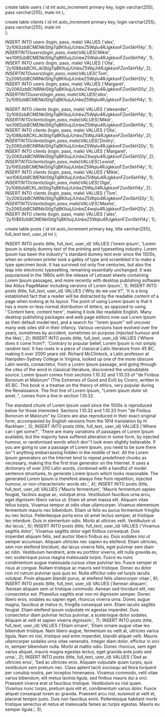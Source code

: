 create table users
(
id    int auto_increment primary key,
login varchar(255),
pass  varchar(255),
male  int
);

create table clients
(
id    int auto_increment primary key,
login varchar(255),
pass  varchar(255),
male  int      
);

INSERT INTO users (login, pass, male) VALUES ('alex', '$2y$10$6SzbBCMENklStIgTqBKIluijJUnbeZ5WqIu4RJgkksnFZon5kH14y', 1);
INSERT INTO users (login, pass, male) VALUES ('Mikle', '$ws$10$6SzbBCMENklStIgTqBKIluijJUnbeZ5WqIu4RJgkksnFZon5kH14y', 1);
INSERT INTO users (login, pass, male) VALUES ('Olia', '$2y$10$88zbBCKLJklStIgTqBKIluijJUnbeZ5WqJI4RJgkksnFZon5kH14y', 2);
INSERT INTO users (login, pass, male) VALUES ('Tom', '$2y$20$6SzbBCNRNklStIgTqBKIluijJUnbeZ5WqIu4RJgkksnFZon5kH20y', 1);
INSERT INTO users (login, pass, male) VALUES ('Margaret', '$2y$20$6SzbBCNRNklStIgTqBKIluijJUnbeZ4wqIu4RJgkksnFZon5kH20y', 2);
INSERT INTO users (login, pass, male) VALUES ('alex', '$2y$10$6SzbBCMENklStIgTqBKIluijJUnbeZ5WqIu4RJgkksnFZon5kH14y', 1);


INSERT INTO clients (login, pass, male) VALUES ('alexander', '$2y$10$6SzbBCMENklStIgTqBKIluijJUnbeZ5WqIu4RJgkksnFZon5kH14y', 1);
INSERT INTO clients (login, pass, male) VALUES ('Mikle', '$ws$10$6SzbBCMENklStIgTqBKIluijJUnbeZ5WqIu4RJgkksnFZon5kH14y', 1);
INSERT INTO clients (login, pass, male) VALUES ('Olia', '$2y$10$88zbBCKLJklStIgTqBKIluijJUnbeZ5WqJI4RJgkksnFZon5kH14y', 2);
INSERT INTO clients (login, pass, male) VALUES ('Dmitry', '$2y$20$6SzbBCNRNklStIgTqBKIluijJUnbeZ5WqIu4RJgkksnFZon5kH20y', 1);
INSERT INTO clients (login, pass, male) VALUES ('Margaret', '$2y$20$6SzbBCNRNklStIgTqBKIluijJUnbeZ4wqIu4RJgkksnFZon5kH20y', 2);
INSERT INTO clients (login, pass, male) VALUES ('Leonid', '$2y$10$6SzbBCMENklStIgTqBKIluijJUnbeZ5WqIu4RJgkksnFZon5kH14y', 1);
INSERT INTO clients (login, pass, male) VALUES ('Mikle', '$ws$10$6SzbBCMENklStIgTqBKIluijJUnbeZ5WqIu4RJgkksnFZon5kH14y', 1);
INSERT INTO clients (login, pass, male) VALUES ('Olga', '$2y$10$88zbBCKLJklStIgTqBKIluijJUnbeZ5WqJI4RJgkksnFZon5kH14y', 2);
INSERT INTO clients (login, pass, male) VALUES ('Tom', '$2y$20$6SzbBCNRNklStIgTqBKIluijJUnbeZ5WqIu4RJgkksnFZon5kH20y', 1);
INSERT INTO clients (login, pass, male) VALUES ('Masha', '$2y$20$6SzbBCNRNklStIgTqBKIluijJUnbeZ4wqIu4RJgkksnFZon5kH20y', 2);
INSERT INTO clients (login, pass, male) VALUES ('alex', '$2y$10$6SzbBCMENklStIgTqBKIluijJUnbeZ5WqIu4RJgkksnFZon5kH14y', 1);


create table posts
(
id        int auto_increment primary key,
title     varchar(255),
full_text text,
user_id   int
);


INSERT INTO posts (title, full_text, user_id) VALUES ('lorem ipsum', 'Lorem Ipsum is simply dummy text of the printing and typesetting industry. Lorem Ipsum has been the industry''s standard dummy text ever since the 1500s, when an unknown printer took a galley of type and scrambled it to make a type specimen book. It has survived not only five centuries, but also the leap into electronic typesetting, remaining essentially unchanged. It was popularised in the 1960s with the release of Letraset sheets containing Lorem Ipsum passages, and more recently with desktop publishing software like Aldus PageMaker including versions of Lorem Ipsum.', 1);
INSERT INTO posts (title, full_text, user_id) VALUES ('Why do we use it?', 'It is a long established fact that a reader will be distracted by the readable content of a page when looking at its layout. The point of using Lorem Ipsum is that it has a more-or-less normal distribution of letters, as opposed to using ''Content here, content here'', making it look like readable English. Many desktop publishing packages and web page editors now use Lorem Ipsum as their default model text, and a search for ''lorem ipsum'' will uncover many web sites still in their infancy. Various versions have evolved over the years, sometimes by accident, sometimes on purpose (injected humour and the like).', 2);
INSERT INTO posts (title, full_text, user_id) VALUES ('Where does it come from?', 'Contrary to popular belief, Lorem Ipsum is not simply random text. It has roots in a piece of classical Latin literature from 45 BC, making it over 2000 years old. Richard McClintock, a Latin professor at Hampden-Sydney College in Virginia, looked up one of the more obscure Latin words, consectetur, from a Lorem Ipsum passage, and going through the cites of the word in classical literature, discovered the undoubtable source. Lorem Ipsum comes from sections 1.10.32 and 1.10.33 of "de Finibus Bonorum et Malorum" (The Extremes of Good and Evil) by Cicero, written in 45 BC. This book is a treatise on the theory of ethics, very popular during the Renaissance. The first line of Lorem Ipsum, "Lorem ipsum dolor sit amet..", comes from a line in section 1.10.32.

The standard chunk of Lorem Ipsum used since the 1500s is reproduced below for those interested. Sections 1.10.32 and 1.10.33 from "de Finibus Bonorum et Malorum" by Cicero are also reproduced in their exact original form, accompanied by English versions from the 1914 translation by H. Rackham.', 3);
INSERT INTO posts (title, full_text, user_id) VALUES ('Where can I get some?', 'There are many variations of passages of Lorem Ipsum available, but the majority have suffered alteration in some form, by injected humour, or randomised words which don''t look even slightly believable. If you are going to use a passage of Lorem Ipsum, you need to be sure there isn''t anything embarrassing hidden in the middle of text. All the Lorem Ipsum generators on the Internet tend to repeat predefined chunks as necessary, making this the first true generator on the Internet. It uses a dictionary of over 200 Latin words, combined with a handful of model sentence structures, to generate Lorem Ipsum which looks reasonable. The generated Lorem Ipsum is therefore always free from repetition, injected humour, or non-characteristic words etc.', 4);
INSERT INTO posts (title, full_text, user_id) VALUES ('Mauris fermentum', 'Mauris fermentum sapien feugiat, facilisis augue ac, volutpat eros. Vestibulum faucibus urna arcu, eget dignissim libero varius ut. Etiam sit amet massa elit. Aliquam vitae tellus turpis. Vivamus tempor at odio vitae ullamcorper. Vivamus elementum fermentum mauris nec bibendum. Etiam ut felis eu purus fermentum fringilla eu nec lectus. Pellentesque porta eros sit amet lectus semper, at tristique leo interdum. Duis in elementum odio. Morbi at ultrices velit. Vestibulum ut dui lacus.', 5);
INSERT INTO posts (title, full_text, user_id) VALUES ('Vivamus sagittis dolor', 'Vivamus sagittis dolor eget finibus consequat. Duis imperdiet aliquam felis, sed auctor libero finibus eu. Duis sodales nisi ut semper accumsan. Aliquam ultricies nec sapien eu eleifend. Etiam ultricies, sem non eleifend tincidunt, dui lacus viverra felis, eget pulvinar sem diam ac nibh. Vestibulum hendrerit, ante eu porttitor viverra, elit nulla gravida ex, nec scelerisque purus magna malesuada turpis. Fusce eu nunc condimentum augue malesuada cursus vitae pulvinar leo. Fusce semper et risus at congue. Nullam tristique ac mauris sed tristique. Donec eu dolor non mi rutrum pulvinar quis quis ex. Nulla efficitur odio vel turpis iaculis volutpat. Proin aliquam blandit purus, at eleifend felis ullamcorper vitae.', 6);
INSERT INTO posts (title, full_text, user_id) VALUES ('Aenean aliquam', 'Aenean aliquam sem ut tristique commodo. Aenean sed tincidunt elit, nec consectetur est. Phasellus sagittis erat non mi dignissim semper. Donec libero eros, sodales eu sapien eget, rhoncus viverra urna. Donec augue magna, faucibus at metus in, fringilla consequat sem. Etiam iaculis sagittis feugiat. Etiam eleifend ipsum vulputate mi egestas imperdiet. Duis consectetur diam pulvinar lectus pulvinar, a scelerisque dolor sodales. Aliquam at velit et sapien viverra dignissim.', 7);
INSERT INTO posts (title, full_text, user_id) VALUES ('Etiam ornare', 'Etiam ornare augue vitae leo bibendum tristique. Nam libero augue, fermentum eu velit at, ultricies varius ligula. Nam mi nisl, tristique sed enim imperdiet, blandit aliquet velit. Mauris ullamcorper sodales urna vitae venenatis. Integer diam dolor, efficitur in orci in, semper bibendum nulla. Morbi at mattis odio. Donec rhoncus, sem eget varius aliquet, mauris magna egestas lectus, eget gravida ante justo sed urna.', 2);
INSERT INTO posts (title, full_text, user_id) VALUES ('Sed ac ultricies eros', 'Sed ac ultricies eros. Aliquam vulputate quam turpis, quis vestibulum sem pretium nec. Class aptent taciti sociosqu ad litora torquent per conubia nostra, per inceptos himenaeos. Vivamus commodo, velit vitae varius bibendum, elit metus lacinia ligula, sed finibus mauris dui a orci. Praesent viverra erat ut faucibus tristique. Vestibulum eu nisl quam. Vivamus nunc turpis, pretium quis elit et, condimentum varius dolor. Fusce aliquet consequat lorem ac gravida. Praesent arcu nisl, euismod at velit et, placerat tempor justo. Duis non faucibus enim. Pellentesque habitant morbi tristique senectus et netus et malesuada fames ac turpis egestas. Mauris eu semper ligula.', 3);

